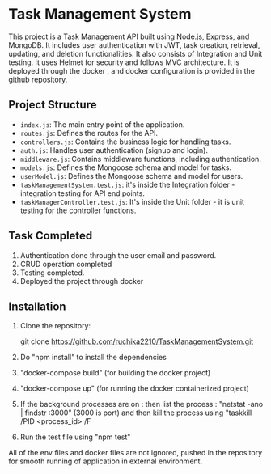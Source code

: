 # Task Management System

This project is a Task Management API built using Node.js, Express, and MongoDB. 
It includes user authentication with JWT, task creation, retrieval, updating, and deletion functionalities.
It also consists of Integration and Unit testing.
It uses Helmet for security and follows MVC architecture.
It is deployed through the docker , and docker configuration is provided in the github repository.

## Project Structure

- `index.js`: The main entry point of the application.
- `routes.js`: Defines the routes for the API.
- `controllers.js`: Contains the business logic for handling tasks.
- `auth.js`: Handles user authentication (signup and login).
- `middleware.js`: Contains middleware functions, including authentication.
- `models.js`: Defines the Mongoose schema and model for tasks.
- `userModel.js`: Defines the Mongoose schema and model for users.
-  `taskManagementSystem.test.js`: it's inside the Integration folder - integration testing for API end points.
-  `taskManagerController.test.js`: It's inside the Unit folder - it is unit testing for the controller functions.

## Task Completed
1. Authentication done through the user email and password.
2. CRUD operation completed
3. Testing completed.
4. Deployed the project through docker 


## Installation

1. Clone the repository:

   git clone https://github.com/ruchika2210/TaskManagementSystem.git

2. Do "npm install" to install the dependencies
3. "docker-compose build" (for building the docker project)
4. "docker-compose up" (for running the docker containerized project)
5. If the background processes are on  :
    then list the process : "netstat -ano | findstr :3000" (3000 is port)
     and then kill the process using "taskkill /PID <process_id> /F
6. Run the test file using "npm test"

All of the env files and docker files are not ignored, pushed in the repository for smooth running of application in external environment.
